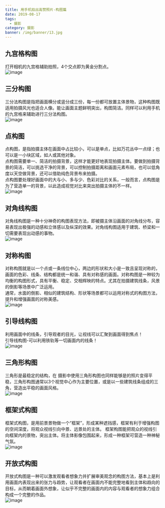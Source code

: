 ```yaml
---
title: 用手机拍出高赞照片-构图篇
date: 2019-08-17
tags:
  - 摄影
category: 摄影
banner: /img/banner/13.jpg
---
```


## 九宫格构图
打开相机的九宫格辅助拍照，4个交点即为黄金分割点。  
![image](/img/photography/learn-photo-23.jpg)  

## 三分构图
三分法构图是指把画面横分或竖分成三份，每一份都可放置主体景物，这种构图既适用拍摄风光也适合人像。能让画面主题鲜明突出，构图简洁。同样可以利用手机的九宫格来辅助进行三分法构图。  
![image](/img/photography/learn-photo-25.jpg)  

## 点构图
点构图，是指拍摄主体在画面中占比较小，可以是单点，比如万花丛中一点绿；也可以是一小块区域，如人或其他对象。  
点构图需要单一、简洁的拍摄背景，这样才能更好地表现拍摄主体。要做到拍摄背景的简洁，可以挑选干净的背景，可以控制拍摄距离和画面元素布局，也可以低角度以天空做背景，还可以借助纯色背景布来拍摄。  
点构图要处理好画面中的大与小、多与少、色彩对比的关系，一般而言，点构图是为了营造单一的背景，以此造成视觉对比来突出拍摄主体的不一样。  
![image](/img/photography/learn-photo-24.jpg)  

## 对角线构图
对角线构图是一种十分神奇的构图表现方法，即被摄主体沿画面的对角线分布，容易表现出极强的动感和立体感以及纵深的效果。对角线构图适用于建筑、桥梁和一切需要表现出动感的事物。   
![image](/img/photography/learn-photo-27.jpg)  

## 对称构图
对称构图就是以一个点或一条线位中心，两边的形状和大小是一致且呈现对称的，画面的色彩、线条、结构都是统一和谐、具有对称感的画面。对称构图是一种较为均衡的构图形式，具有平衡、稳定、交相辉映的特点。尤其在拍摄建筑线条，风景的倒影等场景中广泛运用。  
通常，水面的倒影、相似的建筑结构、形状等场景都可以运用对称式的构图方法，提升和增强画面的对称美感。  
![image](/img/photography/learn-photo-26.jpg)  

## 引导线构图
利用画面中的线条，引导观者的目光，让视线可以汇聚到画面得到焦点！  
引导线构图-可以利用铁轨等一切画面内的线条！  
![image](/img/photography/learn-photo-28.jpg)  

## 三角形构图
三角形是最稳定的结构，在 摄影中使用三角形构图也同样能够是的照片变得平稳，三角形构图通常以3个视觉中心作为主要位置，或是以一些建筑线条组成的三角，营造出平稳的画面风格。  
![image](/img/photography/learn-photo-29.jpg)  

## 框架式构图
框架式构图，是用前景景物做一个“框架”，形成某种遮挡感，框架有利于增强构图的空间深度，将观众视线引向中景、远景处的主体。 框架构图能把观众的视线引向框架内的景物，突出主体。将主体影像包围起来，形成一种框架可营造一种神秘气氛。    
![image](/img/photography/learn-photo-30.jpg)  

## 开放式构图
开放式构图是一种可以激发观看者想象力并扩展审美观念的构图方法，基本上是利用画面内表现出来的张力与趋势，让观看者在画面内不能完整地看到主体和趋向的目标，从而朝着画面外想象，让似乎不完整的画面内的内容与观看者的想象力组合构成一个完整的作品。  
![image](/img/photography/learn-photo-31.jpg)  






